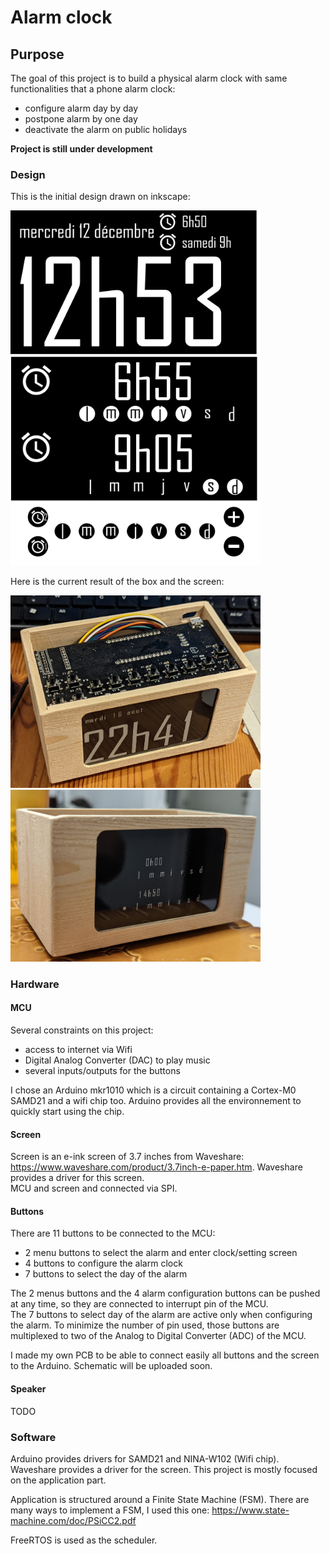 # Alarm clock

## Purpose

The goal of this project is to build a physical alarm clock with same functionalities
that a phone alarm clock:

- configure alarm day by day
- postpone alarm by one day
- deactivate the alarm on public holidays

**Project is still under development**

### Design

This is the initial design drawn on inkscape:

<img src="img/design_reveil.png" title="Screen design" width="400" alt=""/>

Here is the current result of the box and the screen:

<img src="img/alarm_clock_0.jpg" title="Screen design" width="400" alt=""/>
<img src="img/alarm_clock_1.jpg" title="Screen design" width="400" alt=""/>

### Hardware

#### MCU

Several constraints on this project:

- access to internet via Wifi
- Digital Analog Converter (DAC) to play music
- several inputs/outputs for the buttons

I chose an Arduino mkr1010 which is a circuit containing a Cortex-M0 SAMD21 and a wifi
chip too. Arduino provides all the environnement to quickly start using the chip.

#### Screen

Screen is an e-ink screen of 3.7 inches from Waveshare: https://www.waveshare.com/product/3.7inch-e-paper.htm.
Waveshare provides a driver for this screen.  
MCU and screen and connected via SPI.

#### Buttons

There are 11 buttons to be connected to the MCU:

- 2 menu buttons to select the alarm and enter clock/setting screen
- 4 buttons to configure the alarm clock
- 7 buttons to select the day of the alarm

The 2 menus buttons and the 4 alarm configuration buttons can be pushed at any time, so they
are connected to interrupt pin of the MCU.  
The 7 buttons to select day of the alarm are active only when configuring the alarm. To minimize
the number of pin used, those buttons are multiplexed to two of the Analog to Digital Converter (ADC)
of the MCU.

I made my own PCB to be able to connect easily all buttons and the screen to the Arduino. Schematic will
be uploaded soon.

#### Speaker

TODO

### Software

Arduino provides drivers for SAMD21 and NINA-W102 (Wifi chip). Waveshare provides a driver for the screen.
This project is mostly focused on the application part.

Application is structured around a Finite State Machine (FSM). There are many ways to implement a FSM, I used
this one: https://www.state-machine.com/doc/PSiCC2.pdf

FreeRTOS is used as the scheduler.
